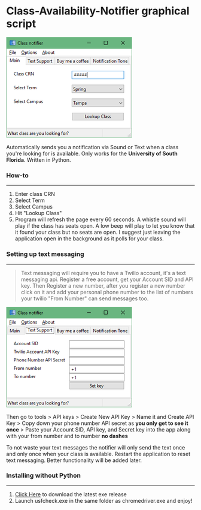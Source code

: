 # Class-Availability-Notifier graphical script

<img src="images/Class-notifier.png" alt="Notifier" >

Automatically sends you a notification via Sound or Text when a class you're looking for is available. Only works for the **University of South Florida**. Written in Python.

### How-to
-----
1. Enter class CRN
2. Select Term
3. Select Campus
4. Hit "Lookup Class"
5. Program will refresh the page every 60 seconds. A whistle sound will play if the class has seats open. A low beep will play to let you know that it found your class but no seats are open. I suggest just leaving the application open in the background as it polls for your class.
  
### Setting up text messaging
-----
  > Text messaging will require you to have a Twilio account, it's a text messaging api. 
  > Register a free account, get your Account SID and API key. Then Register a new number, after you register a new number click on it and add your personal phone number to the list of numbers your twilio "From Number" can send messages too.
 
 <img src="images/Texting.png" alt="Notifier" >
 
  Then go to tools > API keys > Create New API Key > Name it and Create API Key > Copy down your phone number API secret as **you only get to see it once** > Paste your Account SID, API key, and Secret key into the app along with your from number and to number **no dashes**
  
  To not waste your text messages the notifier will only send the text once and only once when your class is available. Restart the application to reset text messaging. Better functionality will be added later.
  
### Installing without Python
-----
1. [Click Here](https://github.com/kevin2107/Class-Availability-Notifier/releases/download/0.9.7/latest.zip) to download the latest exe release
2. Launch usfcheck.exe in the same folder as chromedriver.exe and enjoy!
